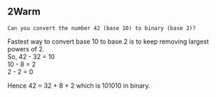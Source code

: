 ## 2Warm

```
Can you convert the number 42 (base 10) to binary (base 2)? 
```

Fastest way to convert base 10 to base 2 is to keep removing largest powers of 2.  
So, 42 - 32 = 10  
    10 - 8 = 2  
    2 - 2 = 0

Hence 42 = 32 + 8 + 2 which is 101010 in binary.
